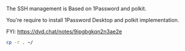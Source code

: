 The SSH management is Based on 1Password and polkit.

You're require to install 1Password Desktop and polkit implementation.

FYI: https://dvd.chat/notes/9ipgbgkqn2n3ae2e

```bash
cp -r . ~/
```

